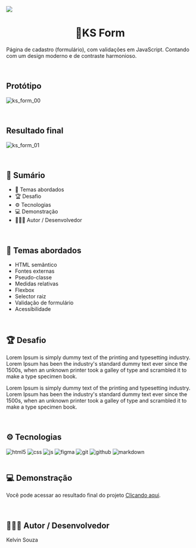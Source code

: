 <img src="https://img.shields.io/badge/Status do projeto:-Concluído-43853D">

<h1 align="center"> 📌KS Form</h1>

Página de cadastro (formulário), com validações em JavaScript. Contando com um design moderno e de contraste harmonioso.

<br>

## Protótipo
![ks_form_00](https://github.com/kelvinsouza2014/ks-form/assets/121948262/e7127e13-1a75-41ec-92b0-1a33a4832e3f)

<br>

## Resultado final
![ks_form_01](https://github.com/kelvinsouza2014/ks-form/assets/121948262/e68eebbd-884b-4169-aac4-5a545159af57)

<br>

## 📎 **Sumário**
- 📂 Temas abordados
- 🏆 Desafio
- ⚙ Tecnologias
- 💻 Demonstração
- 🙋🏻‍♂️ Autor / Desenvolvedor

<br>

## 📂 Temas abordados

- HTML semântico
- Fontes externas
- Pseudo-classe
- Medidas relativas
- Flexbox
- Selector raiz
- Validação de formulário
- Acessibilidade

<br>

## 🏆 Desafio
Lorem Ipsum is simply dummy text of the printing and typesetting industry. Lorem Ipsum has been the industry's standard dummy text ever since the 1500s, when an unknown printer took a galley of type and scrambled it to make a type specimen book.

Lorem Ipsum is simply dummy text of the printing and typesetting industry. Lorem Ipsum has been the industry's standard dummy text ever since the 1500s, when an unknown printer took a galley of type and scrambled it to make a type specimen book.

<br>

## ⚙ Tecnologias
<div style="display: inline_block">
    <img align="center" alt="html5" src="https://img.shields.io/badge/HTML5-E34F26?style=for-the-badge&logo=html5&logoColor=white"/>
    <img align="center" alt="css" src="https://img.shields.io/badge/CSS3-1572B6?style=for-the-badge&logo=css3&logoColor=white"/>
    <img align="center" alt="js" src="https://img.shields.io/badge/JavaScript-F7DF1E?style=for-the-badge&logo=javascript&logoColor=black"/>
    <img align="center" alt="figma" src="https://img.shields.io/badge/Figma-9D56F7?style=for-the-badge&logo=figma&logoColor=white"/>
    <img align="center" alt="git" src="https://img.shields.io/badge/Git-E84E31?style=for-the-badge&logo=git&logoColor=white"/>
    <img align="center" alt="github" src="https://img.shields.io/badge/GitHub-1A1E22?style=for-the-badge&logo=github&logoColor=white"/>
    <img align="center" alt="markdown" src="https://img.shields.io/badge/Markdown-403d3d?style=for-the-badge&logo=markdown&logoColor=white"/>
</div>

<br>

## 💻 Demonstração
Você pode acessar ao resultado final do projeto <a href="https://kelvinsouza2014.github.io/ks-form/" target="_blank">Clicando aqui</a>.

<br>

## 🙋🏻‍♂️ Autor / Desenvolvedor

Kelvin Souza

<br>

<a href="https://www.linkedin.com/in/kelvinsouza00/" target="_blank">
    <img src="https://img.shields.io/badge/-LinkedIn-%230077B5?style=for-the-badge&logo=linkedin&logoColor=white" alt="">
</a>
